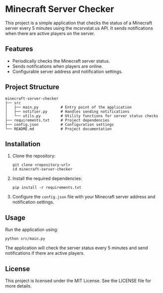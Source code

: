# Minecraft Server Checker

This project is a simple application that checks the status of a Minecraft server every 5 minutes using the mcsrvstat.us API. It sends notifications when there are active players on the server.

## Features

- Periodically checks the Minecraft server status.
- Sends notifications when players are online.
- Configurable server address and notification settings.

## Project Structure

```
minecraft-server-checker
├── src
│   ├── main.py          # Entry point of the application
│   ├── notifier.py      # Handles sending notifications
│   └── utils.py         # Utility functions for server status checks
├── requirements.txt     # Project dependencies
├── config.json          # Configuration settings
└── README.md            # Project documentation
```

## Installation

1. Clone the repository:
   ```
   git clone <repository-url>
   cd minecraft-server-checker
   ```

2. Install the required dependencies:
   ```
   pip install -r requirements.txt
   ```

3. Configure the `config.json` file with your Minecraft server address and notification settings.

## Usage

Run the application using:
```
python src/main.py
```

The application will check the server status every 5 minutes and send notifications if there are active players.

## License

This project is licensed under the MIT License. See the LICENSE file for more details.